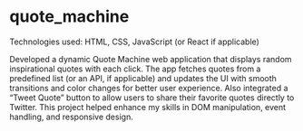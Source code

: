 # quote_machine

Technologies used: HTML, CSS, JavaScript (or React if applicable)

Developed a dynamic Quote Machine web application that displays random inspirational quotes with each click. The app fetches quotes from a predefined list (or an API, if applicable) and updates the UI with smooth transitions and color changes for better user experience. Also integrated a “Tweet Quote” button to allow users to share their favorite quotes directly to Twitter. This project helped enhance my skills in DOM manipulation, event handling, and responsive design.

